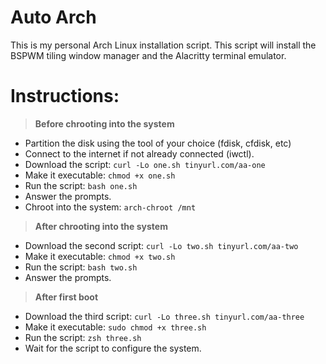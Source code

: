 # Auto Arch
This is my personal Arch Linux installation script. This script will install the BSPWM tiling window manager and the Alacritty terminal emulator.

# Instructions:
> **Before chrooting into the system**
- Partition the disk using the tool of your choice (fdisk, cfdisk, etc)
- Connect to the internet if not already connected (iwctl).
- Download the script: `curl -Lo one.sh tinyurl.com/aa-one`
- Make it executable: `chmod +x one.sh`
- Run the script: `bash one.sh`
- Answer the prompts.
- Chroot into the system: `arch-chroot /mnt`

> **After chrooting into the system**
- Download the second script: `curl -Lo two.sh tinyurl.com/aa-two`
- Make it executable: `chmod +x two.sh`
- Run the script: `bash two.sh`
- Answer the prompts.

> **After first boot**
- Download the third script: `curl -Lo three.sh tinyurl.com/aa-three`
- Make it executable: `sudo chmod +x three.sh`
- Run the script: `zsh three.sh`
- Wait for the script to configure the system.

